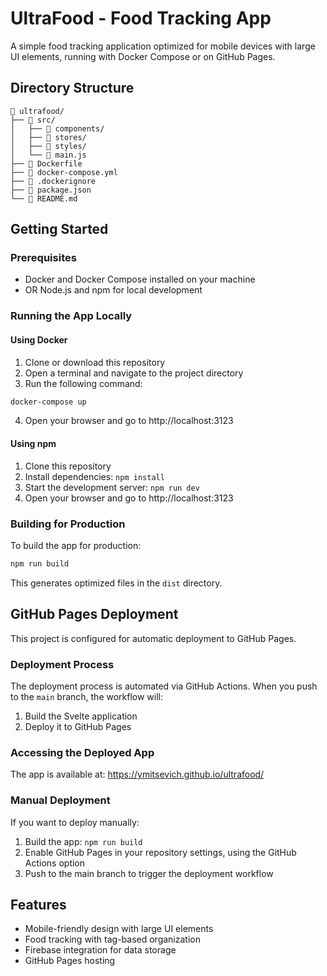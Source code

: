# UltraFood - Food Tracking App

A simple food tracking application optimized for mobile devices with large UI elements, running with Docker Compose or on GitHub Pages.

## Directory Structure

```
📁 ultrafood/
├── 📁 src/
│   ├── 📁 components/
│   ├── 📁 stores/
│   ├── 📁 styles/
│   └── 📄 main.js
├── 📄 Dockerfile
├── 📄 docker-compose.yml
├── 📄 .dockerignore
├── 📄 package.json
└── 📄 README.md
```

## Getting Started

### Prerequisites

- Docker and Docker Compose installed on your machine
- OR Node.js and npm for local development

### Running the App Locally

#### Using Docker

1. Clone or download this repository
2. Open a terminal and navigate to the project directory
3. Run the following command:

```bash
docker-compose up
```

4. Open your browser and go to http://localhost:3123

#### Using npm

1. Clone this repository
2. Install dependencies: `npm install`
3. Start the development server: `npm run dev`
4. Open your browser and go to http://localhost:3123

### Building for Production

To build the app for production:

```bash
npm run build
```

This generates optimized files in the `dist` directory.

## GitHub Pages Deployment

This project is configured for automatic deployment to GitHub Pages.

### Deployment Process

The deployment process is automated via GitHub Actions. When you push to the `main` branch, the workflow will:

1. Build the Svelte application
2. Deploy it to GitHub Pages

### Accessing the Deployed App

The app is available at: https://ymitsevich.github.io/ultrafood/

### Manual Deployment

If you want to deploy manually:

1. Build the app: `npm run build`
2. Enable GitHub Pages in your repository settings, using the GitHub Actions option
3. Push to the main branch to trigger the deployment workflow

## Features

- Mobile-friendly design with large UI elements
- Food tracking with tag-based organization
- Firebase integration for data storage
- GitHub Pages hosting